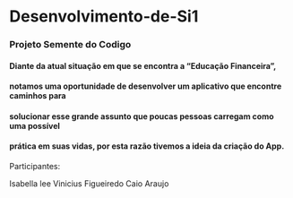 # Desenvolvimento-de-Si1
### Projeto Semente do Codigo

#### Diante da atual situação em que se encontra a “Educação Financeira”, 
#### notamos uma oportunidade de desenvolver um aplicativo que encontre caminhos para
#### solucionar esse grande assunto que poucas pessoas carregam como uma possível
#### prática em suas vidas, por esta razão tivemos a ideia da criação do App.

Participantes:

Isabella lee
Vinicius Figueiredo
Caio Araujo
